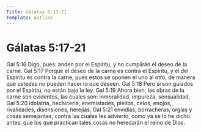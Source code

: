 ```yaml
---
Title: Gálatas 5:17-21
Template: outline
---
```

# Gálatas 5:17-21

Gal 5:16  Digo, pues: anden por el Espíritu, y no cumplirán el deseo de la carne.
Gal 5:17  Porque el deseo de la carne es contra el Espíritu, y el del Espíritu es contra la carne, pues estos se oponen el uno al otro, de manera que ustedes no pueden hacer lo que deseen.
Gal 5:18  Pero si son guiados por el Espíritu, no están bajo la ley.
Gal 5:19  Ahora bien, las obras de la carne son evidentes, las cuales son: inmoralidad, impureza, sensualidad,
Gal 5:20  idolatría, hechicería, enemistades, pleitos, celos, enojos, rivalidades, disensiones, herejías,
Gal 5:21  envidias, borracheras, orgías y cosas semejantes, contra las cuales les advierto, como ya se lo he dicho antes, que los que practican tales cosas no heredarán el reino de Dios.